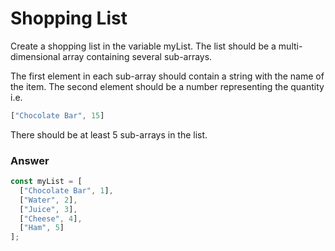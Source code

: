 # Shopping List
Create a shopping list in the variable myList. The list should be a multi-dimensional array containing several sub-arrays.

The first element in each sub-array should contain a string with the name of the item. The second element should be a number representing the quantity i.e.

```js
["Chocolate Bar", 15]
```

There should be at least 5 sub-arrays in the list.

### Answer

```js
const myList = [
  ["Chocolate Bar", 1], 
  ["Water", 2],
  ["Juice", 3],
  ["Cheese", 4],
  ["Ham", 5]
];
```
